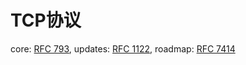 # TCP协议

core: [RFC 793], updates: [RFC 1122], roadmap: [RFC 7414]

[RFC 793]: https://datatracker.ietf.org/doc/html/rfc793
[RFC 1122]: https://datatracker.ietf.org/doc/html/rfc1122
[RFC 7414]: https://datatracker.ietf.org/doc/html/rfc7414

